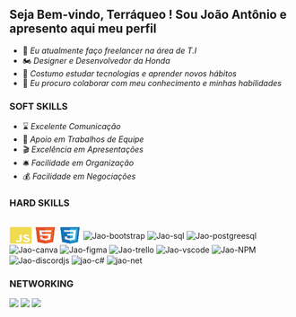 ## Seja Bem-vindo, Terráqueo !  Sou João Antônio e apresento aqui meu perfil



- 🔭 *Eu atualmente faço freelancer na área de T.I*
- 🏍 *Designer e Desenvolvedor da Honda*
- 🌱 *Costumo estudar tecnologias e aprender novos hábitos*
- 👯 *Eu procuro colaborar com meu conhecimento e minhas habilidades*


### SOFT SKILLS

- ⌛ *Excelente Comunicação*
- 👯 *Apoio em Trabalhos de Equipe*
- 🎬 *Excelência em Apresentações*
- 🛎️ *Facilidade em Organização*
- 💰 *Facilidade em Negociações*




### HARD SKILLS


<div style="display: inline_block"><br>
  <img align = "center" alt= "Jao-Js" height = "30" width = "40" src="https://raw.githubusercontent.com/devicons/devicon/master/icons/javascript/javascript-plain.svg">
  
  <img align = "center" alt= "Jao-HTML" height = "30" width = "40" src="https://raw.githubusercontent.com/devicons/devicon/master/icons/html5/html5-original.svg">
  
  <img align = "center" alt= "Jao-CSS" height = "30" width = "40" src="https://raw.githubusercontent.com/devicons/devicon/master/icons/css3/css3-original.svg">
  
  <img align = "center" alt = "Jao-bootstrap" height = "30" width = "40" src="https://cdn.jsdelivr.net/gh/devicons/devicon/icons/bootstrap/bootstrap-original.svg" />
        
  <img align = "center" alt= "Jao-sql" height = "30" width = "40" src="https://cdn.jsdelivr.net/gh/devicons/devicon/icons/mysql/mysql-plain-wordmark.svg" />
  
  <img align = "center" alt= "Jao-postgreesql" height = "30" width = "40" src="https://cdn.jsdelivr.net/gh/devicons/devicon/icons/postgresql/postgresql-original.svg"/>
  
  <img align = "center" alt= "Jao-canva" height = "30" width = "40" src="https://cdn.jsdelivr.net/gh/devicons/devicon/icons/canva/canva-original.svg" />   
  
  <img align = "center" alt= "Jao-figma" height = "30" width = "40" src="https://cdn.jsdelivr.net/gh/devicons/devicon/icons/figma/figma-original.svg" />
  
  <img align = "center" alt= "Jao-trello" height = "30" width = "40" src="https://cdn.jsdelivr.net/gh/devicons/devicon/icons/trello/trello-plain.svg" />
  
  <img align = "center" alt = "Jao-vscode" height = "30" width = "40" src="https://cdn.jsdelivr.net/gh/devicons/devicon/icons/vscode/vscode-original.svg" />
  
  <img align = "center" alt = "Jao-NPM" height = "30" width = "40" src="https://cdn.jsdelivr.net/gh/devicons/devicon/icons/npm/npm-original-wordmark.svg" />
  
  <img align = "center" alt = "Jao-discordjs" height = "30" width = "40" src="https://cdn.jsdelivr.net/gh/devicons/devicon/icons/discordjs/discordjs-plain.svg" />
  
  <img align = "center" alt = "jao-c#" height = "30" width = "40" src="https://cdn.jsdelivr.net/gh/devicons/devicon/icons/csharp/csharp-original.svg" />
  
  <img align = "center" alt = "jao-net" height = "30" width = "40" src="https://cdn.jsdelivr.net/gh/devicons/devicon/icons/dotnetcore/dotnetcore-original.svg" />
                  
</div>


### NETWORKING
<div>
 <a href="https://instagram.com/_jao_antonio" target="_blank"><img src="https://img.shields.io/badge/-Instagram-%23E4405F?style=for-the-badge&logo=instagram&logoColor=white" target="_blank"></a>
  <a href = "mailto:jvantmoreira@gmail.com"><img src="https://img.shields.io/badge/-Gmail-%23333?style=for-the-badge&logo=gmail&logoColor=white" target="_blank"></a>
  <a href="https://www.linkedin.com/in/joão-antônio-31017b19b/" target="_blank"><img src="https://img.shields.io/badge/-LinkedIn-%230077B5?style=for-the-badge&logo=linkedin&logoColor=white" target="_blank"></a>
</div>
